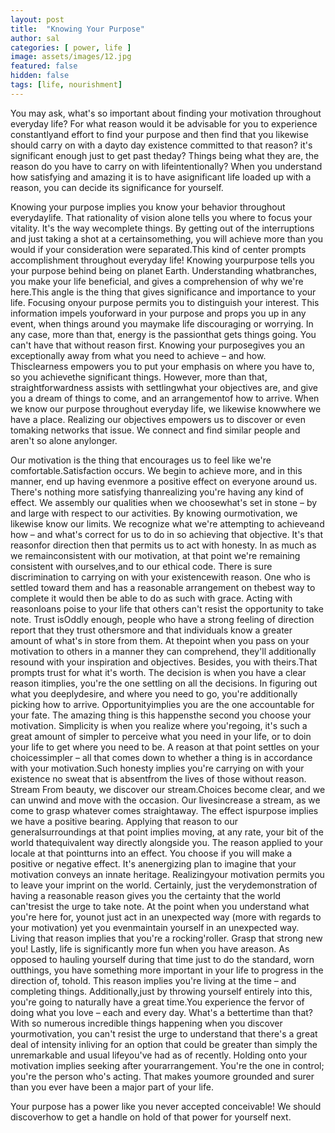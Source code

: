 ```yaml
---
layout: post
title:  "Knowing Your Purpose"
author: sal
categories: [ power, life ]
image: assets/images/12.jpg
featured: false
hidden: false
tags: [life, nourishment]
---
```


<p>You may ask, what's so important about finding your motivation throughout everyday life? For what reason would it be advisable for you to experience constantlyand effort to find your purpose and then find that you likewise should carry on with a dayto day existence committed to that reason? it's significant enough just to get past theday? Things being what they are, the reason do you have to carry on with lifeintentionally? When you understand how satisfying and amazing it is to have asignificant life loaded up with a reason, you can decide its significance for yourself.</p>

<p>Knowing your purpose implies you know your behavior throughout everydaylife. That rationality of vision alone tells you where to focus your vitality. It's the way wecomplete things. By getting out of the interruptions and just taking a shot at a certainsomething, you will achieve more than you would if your consideration were separated.This kind of center prompts accomplishment throughout everyday life! Knowing yourpurpose tells you your purpose behind being on planet Earth. Understanding whatbranches, you make your life beneficial, and gives a comprehension of why we're here.This angle is the thing that gives significance and importance to your life. Focusing onyour purpose permits you to distinguish your interest. This information impels youforward in your purpose and props you up in any event, when things around you maymake life discouraging or worrying. In any case, more than that, energy is the passionthat gets things going. You can't have that without reason first. Knowing your purposegives you an exceptionally away from what you need to achieve – and how. Thisclearness empowers you to put your emphasis on where you have to, so you achievethe significant things. However, more than that, straightforwardness assists with settlingwhat your objectives are, and give you a dream of things to come, and an arrangementof how to arrive. When we know our purpose throughout everyday life, we likewise knowwhere we have a place. Realizing our objectives empowers us to discover or even tomaking networks that issue. We connect and find similar people and aren't so alone anylonger.</p>

<p>Our motivation is the thing that encourages us to feel like we're comfortable.Satisfaction occurs. We begin to achieve more, and in this manner, end up having evenmore a positive effect on everyone around us. There's nothing more satisfying thanrealizing you're having any kind of effect. We assembly our qualities when we choosewhat's set in stone – by and large with respect to our activities. By knowing ourmotivation, we likewise know our limits. We recognize what we're attempting to achieveand how – and what's correct for us to do in so achieving that objective. It's that reasonfor direction then that permits us to act with honesty. In as much as we remainconsistent with our motivation, at that point we're remaining consistent with ourselves,and to our ethical code. There is sure discrimination to carrying on with your existencewith reason. One who is settled toward them and has a reasonable arrangement on thebest way to complete it would then be able to do as such with grace. Acting with reasonloans poise to your life that others can't resist the opportunity to take note. Trust isOddly enough, people who have a strong feeling of direction report that they trust othersmore and that individuals know a greater amount of what's in store from them. At thepoint when you pass on your motivation to others in a manner they can comprehend,
they'll additionally resound with your inspiration and objectives. Besides, you with theirs.That prompts trust for what it's worth. The decision is when you have a clear reason itimplies, you're the one settling on all the decisions. In figuring out what you deeplydesire, and where you need to go, you're additionally picking how to arrive. Opportunityimplies you are the one accountable for your fate. The amazing thing is this happensthe second you choose your motivation. Simplicity is when you realize where you'regoing, it's such a great amount of simpler to perceive what you need in your life, or to doin your life to get where you need to be. A reason at that point settles on your choicessimpler – all that comes down to whether a thing is in accordance with your motivation.Such honesty implies you're carrying on with your existence no sweat that is absentfrom the lives of those without reason. Stream From beauty, we discover our stream.Choices become clear, and we can unwind and move with the occasion. Our livesincrease a stream, as we come to grasp whatever comes straightaway. The effect ispurpose implies we have a positive bearing. Applying that reason to our generalsurroundings at that point implies moving, at any rate, your bit of the world thatequivalent way directly alongside you. The reason applied to your locale at that pointturns into an effect. You choose if you will make a positive or negative effect. It's anenergizing plan to imagine that your motivation conveys an innate heritage. Realizingyour motivation permits you to leave your imprint on the world. Certainly, just the verydemonstration of having a reasonable reason gives you the certainty that the world can'tresist the urge to take note. At the point when you understand what you're here for, younot just act in an unexpected way (more with regards to your motivation) yet you evenmaintain yourself in an unexpected way. Living that reason implies that you're a rocking'roller. Grasp that strong new you! Lastly, life is significantly more fun when you have areason. As opposed to hauling yourself during that time just to do the standard, worn outthings, you have something more important in your life to progress in the direction of, tohold. This reason implies you're living at the time – and completing things. Additionally,just by throwing yourself entirely into this, you're going to naturally have a great time.You experience the fervor of doing what you love – each and every day. What's a bettertime than that? With so numerous incredible things happening when you discover yourmotivation, you can't resist the urge to understand that there's a great deal of intensity inliving for an option that could be greater than simply the unremarkable and usual lifeyou've had as of recently. Holding onto your motivation implies seeking after yourarrangement. You're the one in control; you're the person who's acting. That makes youmore grounded and surer than you ever have been a major part of your life.</p>
<p>Your purpose has a power like you never accepted conceivable! We should discoverhow to get a handle on hold of that power for yourself next.</p>